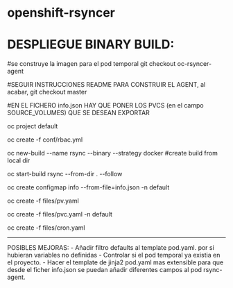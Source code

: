 # openshift-rsyncer

# DESPLIEGUE BINARY BUILD:

#se construye la imagen para el pod temporal
git checkout oc-rsyncer-agent

#SEGUIR INSTRUCCIONES README PARA CONSTRUIR EL AGENT, al acabar, git checkout master

#EN EL FICHERO info.json HAY QUE PONER LOS PVCS (en el campo SOURCE_VOLUMES) QUE SE DESEAN EXPORTAR

oc project default

oc create -f conf/rbac.yml

oc new-build --name rsync --binary --strategy docker #create build from local dir

oc start-build rsync --from-dir . --follow

oc create configmap info --from-file=info.json -n default

oc create -f files/pv.yaml

oc create -f files/pvc.yaml -n default 

oc create -f files/cron.yaml

-------------------------------------------------


POSIBLES MEJORAS:
        - Añadir filtro defaults al template pod.yaml. por si hubieran variables no definidas
        - Controlar si el pod temporal ya existia en el proyecto.
        - Hacer el template de jinja2 pod.yaml mas extensible para que desde el ficher info.json se puedan añadir diferentes campos al pod rsync-agent.

